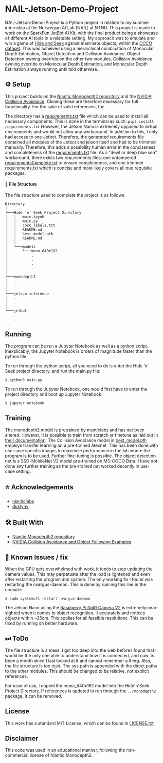 # NAIL-Jetson-Demo-Project

NAIL-Jetson-Demo-Project is a Python project in relation to my summer internship at the Norwegian AI Lab (NAIL) at NTNU.
This project is made to work on the SparkFun JetBot AI Kit, with the final product being a showcase of different AI tools in a relatable setting.
My approach was to emulate and win a game of [Hide and Seek](https://en.wikipedia.org/wiki/Hide-and-seek) against inanimate objects, within the [COCO dataset](https://cocodataset.org/).
This was achieved using a hierarchical combination of Monocular Depth Estimation, Object Detection and Collision Avoidance. Object Detection owning override on the other two modules, Collision Avoidance owning override on Monocular Depth Estimation, and Monocular Depth Estimation always running until told otherwise.




## ⚙️ Setup
This project builds on the [Niantic Monodepth2 repository](https://github.com/nianticlabs/monodepth2) and the [NVIDIA Collision Avoidance](https://github.com/dusty-nv/jetson-inference). Cloning these are therefore necessary for full functionality. For the sake of valid references, the

The directory has a [requirements.txt](requirements.txt) file which can be used to install all necessary components. This is done in the terminal as such:
`pip3 install requirements.txt`
However, the Jetson Nano is extremely opposed to virtual environments and would not allow any workaround. In addition to this, I only had access to one Jetbot. Therefore, the generated requirements file contained all modules of the Jetbot and jetson itself and had to be trimmed manually. Therefore, this adds a possibility human error in the conciseness and completeness of the [requirements.txt](requirements.txt) file. As a "devil or deep blue sea" workaround, there exists two requirements files: one untampered [requirementsComplete.txt](requirementsComplete.txt) to ensure completeness, and one trimmed [requirements.txt](requirements.txt) which is concise and most likely covers all true requisite packages.

#### 📁 File Structure

The file structure used to complete the project is as follows:

```
Directory    
│
└───Hide 'n' Seek Project Directory
│   │   main.ipynb
│   │   main.py
│   │   coco_labels.txt
│   │   README.md
│   │   best_model.pth
│   │   README.md
│   │
│   └───models
│       └───mono_640x192
│           .
|           .
│           .
|           .
│   
└───monodepth2
│   .
│   .
│
└───jetson-inference
|   .
│   .
│
└───jetbot
    .
    .
```

## Running

The program can be run a Jupyter Notebook as well as a python script. Inexplicably, the Jupyter Notebook is orders of magnitude faster than the python file.

To run through the python script, all you need to do is enter the Hide 'n' Seek project directory, and run the main.py file:

`$ python3 main.py`

To run through the Jupyter Notebook, one would first have to enter the project directory and boot up Jupyter Notebook:

`$ jupyter notebook`

## Training
The monodepth2 model is pretrained by nianticlabs and has not been altered. However, it is possible to train from scratch or finetune as laid out in [their documentation](https://github.com/nianticlabs/monodepth2#-training).
The Collision Avoidance model in [best_model.pth](best_model.pth) employs transfer learning on a pre-trained Alexnet. This has been done with use-case specific images to maximize performance in the lab where the program is to be used. Further fine-tuning is possible.
The object detection net is a SSD-MobileNet V2 model pre-trained on MS-COCO Data. I have not done any further training as the pre-trained net worked decently in use-case setting.

## ⭐️ Acknowledgements
- [nianticlabs](https://github.com/nianticlabs)
- [dustynv](https://github.com/dustynv)

## 🛠 Built With
- [Niantic Monodepth2 repository](https://github.com/nianticlabs/monodepth2)
- [NVIDIA Collision Avoidance and Object Following Examples](https://github.com/NVIDIA-AI-IOT/jetbot)

## 🔧 Known Issues / fix

When the GPU gets overwhelmed with work, it tends to stop updating the camera values. This may perpetuate after the load is lightened and even after restarting the program and system. The only working fix I found was restarting the nvargus-daemon. This is done by running this line in the console:

`$ sudo systemctl restart nvargus-daemon`

The Jetson Nano using the [Raspberry Pi NoIR Camera V2](https://www.raspberrypi.org/products/pi-noir-camera-v2/) is extremely near-sighted when it comes to object recognition. It accurately and notices objects within ~25cm. This applies for all feasible resolutions. This can be fixed by running on better hardware.

## ⏭ ToDo
The file structure is a mess. I got too deep into the web before I found that I would be the only one able to understand how it is connected, and now its been a month since I last looked at it and cannot remember a thing. Also, the file structure is too rigid. The sys.path is appended with the direct paths to the other modules. This should be changed to be relative, not explicit references.

For ease of use, I copied the mono_640x192 model into the Hide'n'Seek Project Directory. If references is updated to run through the `../monodepth2` package, it can be removed.

## License
This work has a standard MIT License, which can be found in [LICENSE.txt](LICENSE.txt)

## Disclaimer
This code was used in an educational manner, following the non-commercial license of Niantic Monodepth2.
